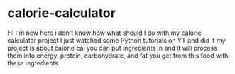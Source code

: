 # calorie-calculator

Hi I'm new here i don't know how what should I do with my calorie calculator project
I just watched some Python tutorials on YT and did it
my project is about calorie cal you can put ingredients in and it will process them into
energy, protein, carbohydrate, and fat you get from this food with these ingredients
